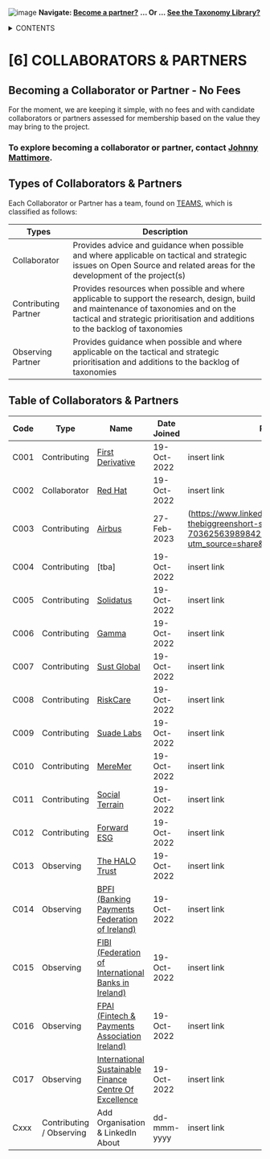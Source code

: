 ![image](https://user-images.githubusercontent.com/112073913/188821900-0c411acf-fbdd-4163-adc9-3ba4e2be78df.png)
**Navigate: [Become a partner?](https://github.com/OS-SFT/06-COLLABORATORS-PARTNERS)**
**... Or ... [See the Taxonomy Library?](https://github.com/orgs/OS-SFT/projects/2)**

<details><summary>CONTENTS</summary>
<p>

[0] [OS-SFT OVERVIEW](https://github.com/OS-SFT/0-OS-SFT-OVERVIEW)

- [0.1] [OS-SFT HISTORY](https://github.com/OS-SFT/0.1-OS-SFT-OVERVIEW-this-page-)

- [0.2] [TAXONOMIES, FINANCIAL LIFE ON EARTH & THE BIG GREEN SHORT](https://github.com/OS-SFT/0.2-TAXONOMIES-FINANCIAL-LIFE-ON-EARTH-AND-THE-BIG-GREEN-SHORT)

- [0.3] [INTRODUCTION TO OPEN-SOURCE](https://github.com/OS-SFT/0.3-INTRODUCTION-TO-OPEN-SOURCE)

[1] [TAXONOMY FILES](https://github.com/OS-SFT/01-TAXONOMY-FILES)

[2] [TAXONOMY TOOLS](https://github.com/OS-SFT/02-TAXONOMY-TOOLS)

[3] [TAXONOMY RESEARCH PAPERS](https://github.com/OS-SFT/03-TAXONOMY-RESEARCH-PAPERS)

[4] [TAXONOMY USE CASES](https://github.com/OS-SFT/04-TAXONOMY-USE-CASES)

[5] [TAXONOMY BACKLOG](https://github.com/OS-SFT/05-TAXONOMY-BACKLOG)

[6] [PARTNERS](https://github.com/OS-SFT/06-COLLABORATORS-PARTNERS)

[7] [NEWS](https://github.com/OS-SFT/07-NEWS)

[8] [KEY CONTACTS](https://github.com/OS-SFT/08-KEY-CONTACTS)

[9] [PROJECT GOVERNANCE](https://github.com/OS-SFT/09-PROJECT-GOVERNANCE)

[10] [INDEX AND GLOSSARY](https://github.com/OS-SFT/10-INDEX-AND-GLOSSARY)
</p>
</details>

# [6] COLLABORATORS & PARTNERS

## Becoming a Collaborator or Partner - No Fees
For the moment, we are keeping it simple, with no fees and with candidate collaborators or partners assessed for membership based on the value they may bring to the project.

### To explore becoming a collaborator or partner, contact [Johnny Mattimore](https://www.linkedin.com/in/johnny-d-mattimore-082969136/).

## Types of Collaborators & Partners
Each Collaborator or Partner has a team, found on [TEAMS](https://github.com/orgs/OS-SFT/teams), which is classified as follows:

| Types | Description |
| ------------- | ----------- |
| Collaborator | Provides advice and guidance when possible and where applicable on tactical and strategic issues on Open Source and related areas for the development of the project(s) |
| Contributing Partner | Provides resources when possible and where applicable to support the research, design, build and maintenance of taxonomies and on the tactical and strategic prioritisation and additions to the backlog of taxonomies |
| Observing Partner | Provides guidance when possible and where applicable on the tactical and strategic prioritisation and additions to the backlog of taxonomies |


## Table of Collaborators & Partners



| Code | Type | Name       | Date Joined      | Press Release | Key Contact   | Notes       | 
| ---- | ---- | ---------- | -----------------| ------------- | ------------- | ----------- |
| C001 | Contributing | [First Derivative](https://www.linkedin.com/company/first-derivative/about/) | 19-Oct-2022 | insert link | [Johnny Mattimore](https://www.linkedin.com/in/johnny-d-mattimore-082969136/) | insert notes |
| C002 | Collaborator | [Red Hat](https://www.linkedin.com/company/red-hat/about/) | 19-Oct-2022 | insert link | [Keith Lynch](https://www.linkedin.com/in/keithlynch/?originalSubdomain=ie) | insert notes |
| C003 | Contributing | [Airbus](https://www.linkedin.com/company/airbus-defence-and-space---intelligence) | 27-Feb-2023| (https://www.linkedin.com/posts/os-blank_ossft-thebiggreenshort-sustainablefinance-activity-7036256398984278016-wgur?utm_source=share&utm_medium=member_desktop) | Vanessa Balmbra](https://www.linkedin.com/in/vanessa-balmbra/) | insert notes |
| C004 | Contributing | [tba] | 19-Oct-2022| insert link | insert name LinkedIn | insert notes |
| C005 | Contributing | [Solidatus](https://www.solidatus.com/) | 19-Oct-2022| insert link |[Vince Lucey](https://www.linkedin.com/in/vince-lucey-9ab4a4/)| insert notes |
| C006 | Contributing | [Gamma](https://www.linkedin.com/company/gamma-ltd/about/)| 19-Oct-2022 | insert link |[Richard Garry](https://www.linkedin.com/in/richardgarry/)| insert notes |
| C007 | Contributing | [Sust Global](https://www.linkedin.com/company/sustglobal/about/) | 19-Oct-2022 | insert link | [Alastair MacGregor](https://www.linkedin.com/in/alastair-macgregor/?originalSubdomain=uk)| insert notes |
| C008 | Contributing | [RiskCare](https://www.linkedin.com/company/riskcare/about/) | 19-Oct-2022 | insert link | [David Kelly](https://www.linkedin.com/in/davidkerrkelly/)| insert notes |
| C009 | Contributing | [Suade Labs](https://www.linkedin.com/company/suade-labs/about/) | 19-Oct-2022 | insert link | insert name LinkedIn | insert notes |
| C010 | Contributing | [MereMer](https://www.linkedin.com/company/m%C3%A8remer/about/) | 19-Oct-2022 | insert link | [Aidan Foley](https://www.linkedin.com/in/aidan-foley-meremer/) | insert notes |
| C011 | Contributing | [Social Terrain](https://www.linkedin.com/company/social-terrain/about/) | 19-Oct-2022 | insert link |[Emery Brusset](https://www.linkedin.com/in/emery-brusset-3526781/)| insert notes |
| C012 | Contributing | [Forward ESG](https://www.linkedin.com/company/forward-esg-ltd/about/) | 19-Oct-2022 | insert link | [Augustus Macfarlane ](https://www.linkedin.com/in/gus-macfarlane-380b894/) | insert notes |
| C013 | Observing | [The HALO Trust](https://www.linkedin.com/company/the-halo-trust/about/) | 19-Oct-2022 | insert link | insert name LinkedIn | insert notes |
| C014 | Observing | [BPFI (Banking Payments Federation of Ireland)](https://www.linkedin.com/company/banking-and-payments-federation-ireland/about/) | 19-Oct-2022 | insert link | insert name LinkedIn | insert notes |
| C015 | Observing | [FIBI (Federation of International Banks in Ireland)](https://bpfi.ie/federation-of-international-banks-in-ireland/) | 19-Oct-2022 | insert link | Insert name LinkedIn | insert notes |
| C016 | Observing | [FPAI (Fintech & Payments Association Ireland)](https://bpfi.ie/fintech-payments-association-of-ireland/) | 19-Oct-2022 | insert link | insert name LinkedIn | insert notes |
| C017 | Observing | [International Sustainable Finance Centre Of Excellence](https://www.climatefinanceweek.ie/news/international-sustainable-finance-centre-of-excellence-launched-in-ireland/) | 19-Oct-2022 | insert link | Insert name LinkedIn | insert notes |
| Cxxx | Contributing / Observing | Add Organisation & LinkedIn About | dd-mmm-yyyy | insert link | insert name LinkedIn | insert notes |






